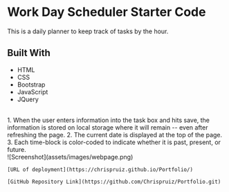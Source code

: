 # Work Day Scheduler Starter Code
This is a daily planner to keep track of tasks by the hour.

## Built With 
* HTML
* CSS
* Bootstrap
* JavaScript
* JQuery

<br>
    1. When the user enters information into the task box and hits save, the information is stored on local storage where it will remain -- even after refreshing the page.
    2. The current date is displayed at the top of the page.
    3. Each time-block is color-coded to indicate whether it is past, present, or future.
<br>
    ![Screenshot](assets/images/webpage.png)
<br>
    
    [URL of deployment](https://chrispruiz.github.io/Portfolio/)
    
    [GitHub Repository Link](https://github.com/Chrispruiz/Portfolio.git)
